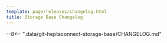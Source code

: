 ```yaml
---
template: page/releases/changelog.html
title: Storage Base Changelog
---
```


--8<-- ".data/git-heptaconnect-storage-base/CHANGELOG.md"
